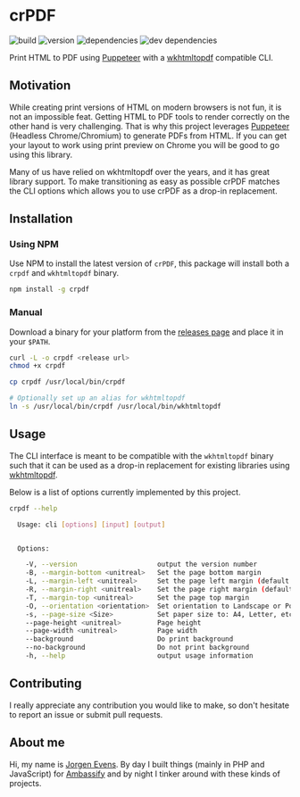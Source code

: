 # crPDF

![build](https://img.shields.io/circleci/project/github/JorgenEvens/crPDF.svg)
![version](https://img.shields.io/npm/v/crpdf.svg)
![dependencies](https://img.shields.io/david/JorgenEvens/crPDF.svg)
![dev dependencies](https://img.shields.io/david/dev/JorgenEvens/crPDF.svg)

Print HTML to PDF using [Puppeteer](https://github.com/GoogleChrome/puppeteer) with a [wkhtmltopdf](https://wkhtmltopdf.org/) compatible CLI.

## Motivation

While creating print versions of HTML on modern browsers is not fun, it is not an impossible feat. Getting HTML to PDF tools to render correctly on the other hand is very challenging. That is why this project leverages [Puppeteer](https://github.com/GoogleChrome/puppeteer) (Headless Chrome/Chromium) to generate PDFs from HTML. If you can get your layout to work using print preview on Chrome you will be good to go using this library.

Many of us have relied on wkhtmltopdf over the years, and it has great library support. To make transitioning as easy as possible crPDF matches the CLI options which allows you to use crPDF as a drop-in replacement.

## Installation

### Using NPM

Use NPM to install the latest version of `crPDF`, this package will install both a `crpdf` and `wkhtmltopdf` binary.

```sh
npm install -g crpdf
```

### Manual

Download a binary for your platform from the [releases page](https://github.com/JorgenEvens/crPDF/releases) and place it in your `$PATH`.

```sh
curl -L -o crpdf <release url>
chmod +x crpdf

cp crpdf /usr/local/bin/crpdf

# Optionally set up an alias for wkhtmltopdf
ln -s /usr/local/bin/crpdf /usr/local/bin/wkhtmltopdf
```

## Usage

The CLI interface is meant to be compatible with the `wkhtmltopdf` binary such that it can be used as a drop-in replacement for existing libraries using [wkhtmltopdf](https://wkhtmltopdf.org/).

Below is a list of options currently implemented by this project.

```sh
crpdf --help

  Usage: cli [options] [input] [output]


  Options:

    -V, --version                    output the version number
    -B, --margin-bottom <unitreal>   Set the page bottom margin
    -L, --margin-left <unitreal>     Set the page left margin (default 10mm)
    -R, --margin-right <unitreal>    Set the page right margin (default 10mm)
    -T, --margin-top <unitreal>      Set the page top margin
    -O, --orientation <orientation>  Set orientation to Landscape or Portrait (default Portrait)
    -s, --page-size <Size>           Set paper size to: A4, Letter, etc. (default A4)
    --page-height <unitreal>         Page height
    --page-width <unitreal>          Page width
    --background                     Do print background
    --no-background                  Do not print background
    -h, --help                       output usage information

```

## Contributing

I really appreciate any contribution you would like to make, so don't hesitate to report an issue or submit pull requests.

## About me

Hi, my name is [Jorgen Evens](https://jorgen.evens.eu). By day I built things (mainly in PHP and JavaScript) for [Ambassify](https://ambassify.com) and by night I tinker around with these kinds of projects.
